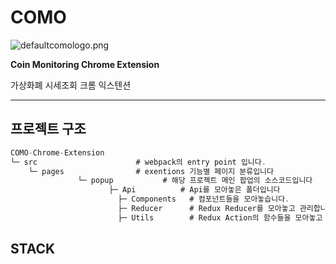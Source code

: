 # **COMO**

![defaultcomologo.png](https://s3-us-west-2.amazonaws.com/secure.notion-static.com/2f71341e-a5d8-44c1-8632-c642dc818ead/defaultcomologo.png)

**Coin Monitoring Chrome Extension**

가상화폐 시세조회 크롬 익스텐션

---

## 프로젝트 구조

```jsx
COMO-Chrome-Extension
└─ src                      # webpack의 entry point 입니다.
    └─ pages                # exentions 기능별 페이지 분류입니다
			   └─ popup           # 해당 프로젝트 메인 팝업의 소스코드입니다
					  ├─ Api          # Api를 모아놓은 폴더입니다
						├─ Components   # 컴포넌트들을 모아놓습니다.
						├─ Reducer      # Redux Reducer를 모아놓고 관리합니다.
						├─ Utils        # Redux Action의 함수들을 모아놓고 관리합니다.
```

## STACK
